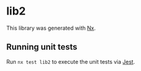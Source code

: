# lib2

This library was generated with [Nx](https://nx.dev).


## Running unit tests

Run `nx test lib2` to execute the unit tests via [Jest](https://jestjs.io).


